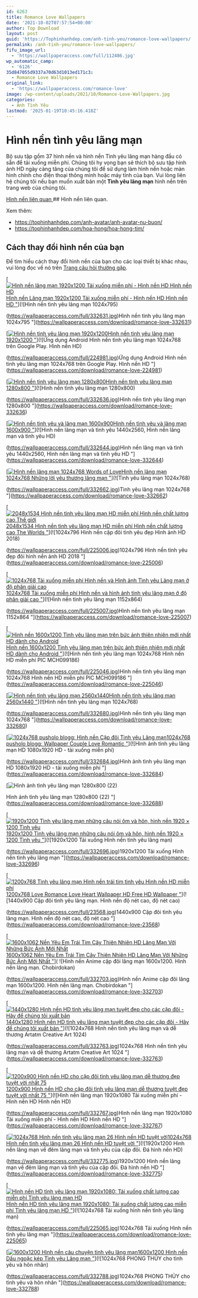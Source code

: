 ```yaml
---
id: 6263
title: Romance Love Wallpapers
date: '2021-10-02T07:57:54+00:00'
author: Top Download
layout: post
guid: 'https://Tophinhanhdep.com/anh-tinh-yeu/romance-love-wallpapers/'
permalink: /anh-tinh-yeu/romance-love-wallpapers/
fifu_image_url:
  - 'https://wallpaperaccess.com/full/112486.jpg'
wp_automatic_camp:
  - '6126'
35d847055d9337a70d63d1013ed171c3:
  - Romance Love Wallpapers
original_link:
  - 'https://wallpaperaccess.com/romance-love'
image: /wp-content/uploads/2021/10/Romance-Love-Wallpapers.jpg
categories:
  - Ảnh Tình Yêu
lastmod: '2025-01-19T10:45:16.418Z'
---
```

# Hình nền tình yêu lãng mạn

Bộ sưu tập gồm 37 hình nền và hình nền Tình yêu lãng mạn hàng đầu có sẵn để tải xuống miễn phí. Chúng tôi hy vọng bạn sẽ thích bộ sưu tập hình ảnh HD ngày càng tăng của chúng tôi để sử dụng làm hình nền hoặc màn hình chính cho điện thoại thông minh hoặc máy tính của bạn. Vui lòng liên hệ chúng tôi nếu bạn muốn xuất bản một **Tình yêu lãng mạn** hình nền trên trang web của chúng tôi.

[Hình nền liên quan ](#related) ## Hình nền liên quan.

   
 Xem thêm:

   
- <https://tophinhanhdep.com/anh-avatar/anh-avatar-nu-buon/>
- <https://tophinhanhdep.com/hoa-hong/hoa-hong-tim/>

## Cách thay đổi hình nền của bạn

Để tìm hiểu cách thay đổi hình nền của bạn cho các loại thiết bị khác nhau, vui lòng đọc về nó trên [Trang câu hỏi thường gặp](https://tophinhanhdep.com/faq/).

  
[[![Hình nền lãng mạn 1920x1200 Tải xuống miễn phí - Hình nền HD Hình nền HD](https://wallpaperaccess.com/full/112486.jpg)Hình nền Lãng mạn 1920x1200 Tải xuống miễn phí - Hình nền HD Hình nền HD "](https://wallpaperaccess.com/download/romance-love-112486)](![Hình nền tình yêu lãng mạn 1024x795)

(https://wallpaperaccess.com/full/332631.jpg)Hình nền tình yêu lãng mạn 1024x795 "](https://wallpaperaccess.com/download/romance-love-332631)

[[![Hình nền tình yêu lãng mạn 1920x1200](https://wallpaperaccess.com/full/332633.jpg)Hình nền tình yêu lãng mạn 1920x1200 "](https://wallpaperaccess.com/download/romance-love-332633)](![Ứng dụng Android Hình nền tình yêu lãng mạn 1024x768 trên Google Play.  Hình nền HD)

(https://wallpaperaccess.com/full/224981.jpg)Ứng dụng Android Hình nền tình yêu lãng mạn 1024x768 trên Google Play. Hình nền HD "](https://wallpaperaccess.com/download/romance-love-224981)

[[![Hình nền tình yêu lãng mạn 1280x800](https://wallpaperaccess.com/full/112468.jpg)Hình nền tình yêu lãng mạn 1280x800 "](https://wallpaperaccess.com/download/romance-love-112468)](![Hình nền tình yêu lãng mạn 1280x800)

(https://wallpaperaccess.com/full/332636.jpg)Hình nền tình yêu lãng mạn 1280x800 "](https://wallpaperaccess.com/download/romance-love-332636)

[[![Hình nền tình yêu và lãng mạn 1600x900](https://wallpaperaccess.com/full/318653.jpg)Hình nền tình yêu và lãng mạn 1600x900 "](https://wallpaperaccess.com/download/romance-love-318653)](![Hình nền lãng mạn và tình yêu 1440x2560, Hình nền lãng mạn và tình yêu HD)

(https://wallpaperaccess.com/full/332644.jpg)Hình nền lãng mạn và tình yêu 1440x2560, Hình nền lãng mạn và tình yêu HD "](https://wallpaperaccess.com/download/romance-love-332644)

[[![Hình nền lãng mạn 1024x768 Words of Love](https://wallpaperaccess.com/full/332660.jpg)Hình nền lãng mạn 1024x768 Những lời yêu thương lãng mạn "](https://wallpaperaccess.com/download/romance-love-332660)](![Tình yêu lãng mạn 1024x768)

(https://wallpaperaccess.com/full/332662.jpg)Tình yêu lãng mạn 1024x768 "](https://wallpaperaccess.com/download/romance-love-332662)

[[![2048x1534 Hình nền tình yêu lãng mạn HD miễn phí Hình nền chất lượng cao Thế giới](https://wallpaperaccess.com/full/23550.jpg)2048x1534 Hình nền tình yêu lãng mạn HD miễn phí Hình nền chất lượng cao The Worlds "](https://wallpaperaccess.com/download/romance-love-23550)](![1024x796 Hình nền cặp đôi tình yêu đẹp Hình ảnh HD 2018)

(https://wallpaperaccess.com/full/225006.jpg)1024x796 Hình nền tình yêu đẹp đôi hình nền ảnh HD 2018 "](https://wallpaperaccess.com/download/romance-love-225006)

[[![1024x768 Tải xuống miễn phí Hình nền và Hình ảnh Tình yêu Lãng mạn ở độ phân giải cao](https://wallpaperaccess.com/full/332666.jpg)1024x768 Tải xuống miễn phí Hình nền và hình ảnh tình yêu lãng mạn ở độ phân giải cao "](https://wallpaperaccess.com/download/romance-love-332666)](![Hình nền tình yêu lãng mạn 1152x864)

(https://wallpaperaccess.com/full/225007.jpg)Hình nền tình yêu lãng mạn 1152x864 "](https://wallpaperaccess.com/download/romance-love-225007)

[[![Hình nền 1600x1200 Tình yêu lãng mạn trên bức ảnh thiên nhiên mới nhất HD dành cho Android](https://wallpaperaccess.com/full/112507.jpg)Hình nền 1600x1200 Tình yêu lãng mạn trên bức ảnh thiên nhiên mới nhất HD dành cho Android "](https://wallpaperaccess.com/download/romance-love-112507)](![Hình nền tình yêu lãng mạn 1024x768 Hình nền HD miễn phí PIC MCH099186)

(https://wallpaperaccess.com/full/225046.jpg)Hình nền tình yêu lãng mạn 1024x768 Hình nền HD miễn phí PIC MCH099186 "](https://wallpaperaccess.com/download/romance-love-225046)

[[![Hình nền tình yêu lãng mạn 2560x1440](https://wallpaperaccess.com/full/332678.jpg)Hình nền tình yêu lãng mạn 2560x1440 "](https://wallpaperaccess.com/download/romance-love-332678)](![Hình nền tình yêu lãng mạn 1024x768)

(https://wallpaperaccess.com/full/332680.jpg)Hình nền tình yêu lãng mạn 1024x768 "](https://wallpaperaccess.com/download/romance-love-332680)

[[![1024x768 pusholo blogg: Hình nền Cặp đôi Tình yêu Lãng mạn](https://wallpaperaccess.com/full/332683.jpg)1024x768 pusholo blogg: Wallpaper Couple Love Romantic "](https://wallpaperaccess.com/download/romance-love-332683)](![Hình ảnh tình yêu lãng mạn HD 1080x1920 HD - tải xuống miễn phí)

(https://wallpaperaccess.com/full/332684.jpg)Hình ảnh tình yêu lãng mạn HD 1080x1920 HD - tải xuống miễn phí "](https://wallpaperaccess.com/download/romance-love-332684)

[![Hình ảnh tình yêu lãng mạn 1280x800 (22)](https://wallpaperaccess.com/full/332688.jpg)

Hình ảnh tình yêu lãng mạn 1280x800 (22) "](https://wallpaperaccess.com/download/romance-love-332688)

[[![1920x1200 Tình yêu lãng mạn những câu nói ôm và hôn, hình nền 1920 × 1200 Tình yêu](https://wallpaperaccess.com/full/332694.jpg)1920x1200 Tình yêu lãng mạn những câu nói ôm và hôn, hình nền 1920 × 1200 Tình yêu "](https://wallpaperaccess.com/download/romance-love-332694)](![1920x1200 Tải xuống Hình nền tình yêu lãng mạn)

(https://wallpaperaccess.com/full/332696.jpg)1920x1200 Tải xuống Hình nền tình yêu lãng mạn "](https://wallpaperaccess.com/download/romance-love-332696)

[[![1200x768 Tình yêu lãng mạn Hình nền trái tim tình yêu Hình nền HD miễn phí](https://wallpaperaccess.com/full/332698.jpg)1200x768 Love Romance Love Heart Wallpaper HD Free HD Wallpaper "](https://wallpaperaccess.com/download/romance-love-332698)](![1440x900 Cặp đôi tình yêu lãng mạn.  Hình nền độ nét cao, độ nét cao)

(https://wallpaperaccess.com/full/23568.jpg)1440x900 Cặp đôi tình yêu lãng mạn. Hình nền độ nét cao, độ nét cao "](https://wallpaperaccess.com/download/romance-love-23568)

[[![1600x1062 Nền Yêu Em Trái Tim Cây Thiên Nhiên HD Lãng Mạn Với Những Bức Ảnh Mới Nhất](https://wallpaperaccess.com/full/234439.jpg)1600x1062 Nền Yêu Em Trái Tim Cây Thiên Nhiên HD Lãng Mạn Với Những Bức Ảnh Mới Nhất "](https://wallpaperaccess.com/download/romance-love-234439)]( ![Hình nền Anime cặp đôi lãng mạn 1600x1200.  Hình nền lãng mạn.  Chobirdokan)

(https://wallpaperaccess.com/full/332703.jpg)Hình nền Anime cặp đôi lãng mạn 1600x1200. Hình nền lãng mạn. Chobirdokan "](https://wallpaperaccess.com/download/romance-love-332703)

[[![1440x1280 Hình nền HD tình yêu lãng mạn tuyệt đẹp cho các cặp đôi - Hãy để chúng tôi xuất bản](https://wallpaperaccess.com/full/332704.jpg)1440x1280 Hình nền HD tình yêu lãng mạn tuyệt đẹp cho các cặp đôi - Hãy để chúng tôi xuất bản "](https://wallpaperaccess.com/download/romance-love-332704)](![1024x768 Hình nền tình yêu lãng mạn và dễ thương Artatm Creative Art 1024)

(https://wallpaperaccess.com/full/332763.jpg)1024x768 Hình nền tình yêu lãng mạn và dễ thương Artatm Creative Art 1024 "](https://wallpaperaccess.com/download/romance-love-332763)

[[![1200x900 Hình nền HD cho cặp đôi tình yêu lãng mạn dễ thương đẹp tuyệt vời nhất 75](https://wallpaperaccess.com/full/225064.jpg)1200x900 Hình nền HD cho cặp đôi tình yêu lãng mạn dễ thương tuyệt đẹp tuyệt vời nhất 75 "](https://wallpaperaccess.com/download/romance-love-225064)](![Hình nền lãng mạn 1920x1080 Tải xuống miễn phí - Hình nền HD Hình nền HD)

(https://wallpaperaccess.com/full/332767.jpg)Hình nền lãng mạn 1920x1080 Tải xuống miễn phí - Hình nền HD Hình nền HD "](https://wallpaperaccess.com/download/romance-love-332767)

[[![1024x768 Hình nền tình yêu lãng mạn 26 Hình nền HD tuyệt vời](https://wallpaperaccess.com/full/332773.jpg)1024x768 Hình nền tình yêu lãng mạn 26 Hình nền HD tuyệt vời "](https://wallpaperaccess.com/download/romance-love-332773)](![1920x1200 Hình nền lãng mạn về đêm lãng mạn và tình yêu của cặp đôi.  Đá hình nền HD)

(https://wallpaperaccess.com/full/332775.jpg)1920x1200 Hình nền lãng mạn về đêm lãng mạn và tình yêu của cặp đôi. Đá hình nền HD "](https://wallpaperaccess.com/download/romance-love-332775)

[[![Hình nền HD tình yêu lãng mạn 1920x1080: Tải xuống chất lượng cao miễn phí Tình yêu lãng mạn HD](https://wallpaperaccess.com/full/288587.jpg)Hình nền HD tình yêu lãng mạn 1920x1080: Tải xuống chất lượng cao miễn phí Tình yêu lãng mạn HD "](https://wallpaperaccess.com/download/romance-love-288587)](![1024x768 Tải xuống hình nền tình yêu lãng mạn)

(https://wallpaperaccess.com/full/225065.jpg)1024x768 Tải xuống Hình nền tình yêu lãng mạn "](https://wallpaperaccess.com/download/romance-love-225065)

[[![1600x1200 Hình nền câu chuyện tình yêu lãng mạn](https://wallpaperaccess.com/full/135512.jpg)1600x1200 Hình nền Dấu ngoặc kép Tình yêu Lãng mạn "](https://wallpaperaccess.com/download/romance-love-135512)](![1024x768 PHONG THỦY cho tình yêu và hôn nhân)

(https://wallpaperaccess.com/full/332788.jpg)1024x768 PHONG THỦY cho tình yêu và hôn nhân "](https://wallpaperaccess.com/download/romance-love-332788)
